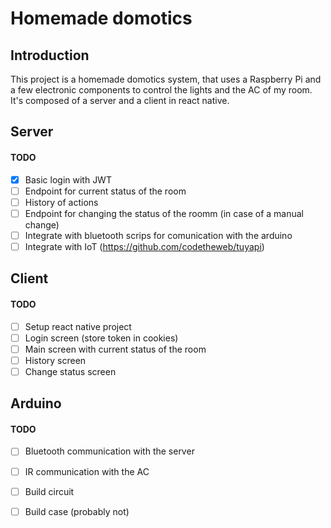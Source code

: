 # Homemade domotics

## Introduction

This project is a homemade domotics system, that uses a Raspberry Pi and a few electronic components to control the lights and the AC of my room. It's composed of a server and a client in react native.

## Server
#### TODO
- [x] Basic login with JWT
- [ ] Endpoint for current status of the room
- [ ] History of actions
- [ ] Endpoint for changing the status of the roomm (in case of a manual change)
- [ ] Integrate with bluetooth scrips for comunication with the arduino
- [ ] Integrate with IoT (https://github.com/codetheweb/tuyapi)

## Client
#### TODO
- [ ] Setup react native project
- [ ] Login screen (store token in cookies)
- [ ] Main screen with current status of the room
- [ ] History screen
- [ ] Change status screen

## Arduino
#### TODO
- [ ] Bluetooth communication with the server
- [ ] IR communication with the AC
- [ ] Build circuit
- [ ] Build case (probably not)


